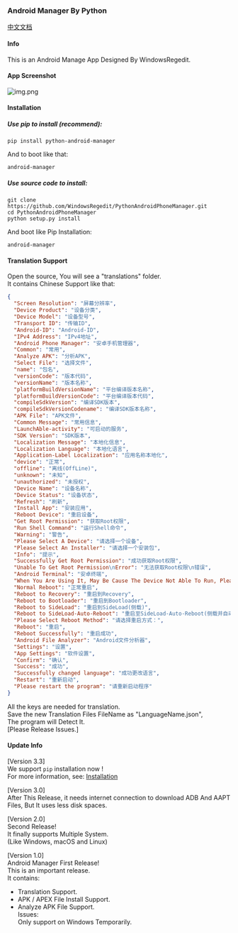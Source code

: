 ### Android Manager By Python

[中文文档](README_ZH-CN.md)

#### Info
This is an Android Manage App Designed By WindowsRegedit.<br>

#### App Screenshot
![img.png](https://fastly.jsdelivr.net/gh/WindowsRegedit/PythonAndroidPhoneManager@master/img.png)

#### Installation
##### Use pip to install (recommend):
```shell
pip install python-android-manager
```
And to boot like that:<br>
```shell
android-manager
```
##### Use source code to install:
```shell
git clone https://github.com/WindowsRegedit/PythonAndroidPhoneManager.git
cd PythonAndroidPhoneManager
python setup.py install
```
And boot like Pip Installation:
```shell
android-manager
```

#### Translation Support
Open the source, You will see a "translations" folder.<br>
It contains Chinese Support like that:
```json
{
  "Screen Resolution": "屏幕分辨率",
  "Device Product": "设备分类",
  "Device Model": "设备型号",
  "Transport ID": "传输ID",
  "Android-ID": "Android-ID",
  "IPv4 Address": "IPv4地址",
  "Android Phone Manager": "安卓手机管理器",
  "Common": "常用",
  "Analyze APK": "分析APK",
  "Select File": "选择文件",
  "name": "包名",
  "versionCode": "版本代码",
  "versionName": "版本名称",
  "platformBuildVersionName": "平台编译版本名称",
  "platformBuildVersionCode": "平台编译版本代码",
  "compileSdkVersion": "编译SDK版本",
  "compileSdkVersionCodename": "编译SDK版本名称",
  "APK File": "APK文件",
  "Common Message": "常用信息",
  "LaunchAble-activity": "可启动的服务",
  "SDK Version": "SDK版本",
  "Localization Message": "本地化信息",
  "Localization Language": "本地化语言",
  "Application-Label Localization": "应用名称本地化",
  "device": "正常",
  "offline": "离线(OffLine)",
  "unknown": "未知",
  "unauthorized": "未授权",
  "Device Name": "设备名称",
  "Device Status": "设备状态",
  "Refresh": "刷新",
  "Install App": "安装应用",
  "Reboot Device": "重启设备",
  "Get Root Permission": "获取Root权限",
  "Run Shell Command": "运行Shell命令",
  "Warning": "警告",
  "Please Select A Device": "请选择一个设备",
  "Please Select An Installer": "请选择一个安装包",
  "Info": "提示",
  "Successfully Get Root Permission": "成功获取Root权限",
  "Unable To Get Root Permission\nError": "无法获取Root权限\n错误",
  "Android Terminal": "安卓终端",
  "When You Are Using It, May Be Cause The Device Not Able To Run, Please Use Carefully": "在使用过程中，有可能会导致设备无法正常运行，请谨慎使用",
  "Normal Reboot": "正常重启",
  "Reboot to Recovery": "重启到Recovery",
  "Reboot to Bootloader": "重启到Bootloader",
  "Reboot to SideLoad": "重启到SideLoad(侧载)",
  "Reboot to SideLoad-Auto-Reboot": "重启至SideLoad-Auto-Reboot(侧载并自动重启)",
  "Please Select Reboot Method": "请选择重启方式：",
  "Reboot": "重启",
  "Reboot Successfully": "重启成功",
  "Android File Analyzer": "Android文件分析器",
  "Settings": "设置",
  "App Settings": "软件设置",
  "Confirm": "确认",
  "Success": "成功",
  "Successfully changed language": "成功更改语言",
  "Restart": "重新启动",
  "Please restart the program": "请重新启动程序"
}
```
All the keys are needed for translation.<br>
Save the new Translation Files FileName as "LanguageName.json",<br>
The program will Detect It.<br>
[Please Release Issues.]

#### Update Info
[Version 3.3]<br>
We support ``pip`` installation now !<br>
For more information, see: 
[Installation](#Installation)

[Version 3.0]<br>
After This Release, it needs internet connection to download ADB And AAPT Files,
But It uses less disk spaces.<br>

[Version 2.0]<br>
Second Release!<br>
It finally supports Multiple System.<br>
(Like Windows, macOS and Linux)<br>

[Version 1.0]<br>
Android Manager First Release!<br>
This is an important release.<br>
It contains:<br>
 - Translation Support.<br>
 - APK / APEX File Install Support.<br>
 - Analyze APK File Support.<br>
Issues:<br>
Only support on Windows Temporarily.<br>
